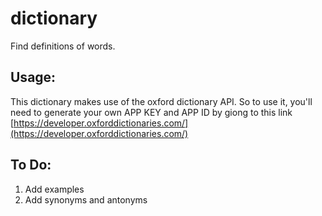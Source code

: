 # dictionary

Find definitions of words. 

## Usage:
This dictionary makes use of the oxford dictionary API. So to use it, you'll need to generate your own APP KEY and APP ID by giong to this link [https://developer.oxforddictionaries.com/](https://developer.oxforddictionaries.com/)


## To Do:
1. Add examples
2. Add synonyms and antonyms
